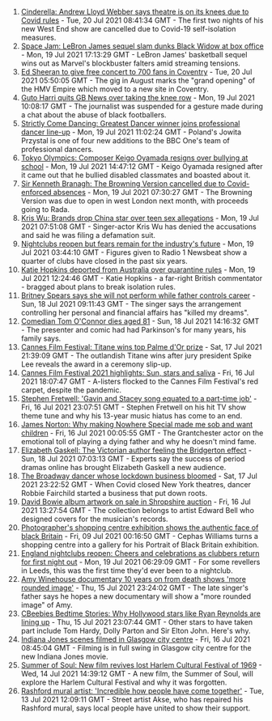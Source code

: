1. [Cinderella: Andrew Lloyd Webber says theatre is on its knees due to Covid rules](https://www.bbc.co.uk/news/entertainment-arts-57885964) - Tue, 20 Jul 2021 08:41:34 GMT - The first two nights of his new West End show are cancelled due to Covid-19 self-isolation measures.
2. [Space Jam: LeBron James sequel slam dunks Black Widow at box office](https://www.bbc.co.uk/news/entertainment-arts-57886661) - Mon, 19 Jul 2021 17:13:29 GMT - LeBron James' basketball sequel wins out as Marvel's blockbuster falters amid streaming tensions.
3. [Ed Sheeran to give free concert to 700 fans in Coventry](https://www.bbc.co.uk/news/uk-england-coventry-warwickshire-57893959) - Tue, 20 Jul 2021 05:50:05 GMT - The gig in August marks the "grand opening" of the HMV Empire which moved to a new site in Coventry.
4. [Guto Harri quits GB News over taking the knee row](https://www.bbc.co.uk/news/entertainment-arts-57885955) - Mon, 19 Jul 2021 10:08:17 GMT - The journalist was suspended for a gesture made during a chat about the abuse of black footballers.
5. [Strictly Come Dancing: Greatest Dancer winner joins professional dancer line-up](https://www.bbc.co.uk/news/entertainment-arts-57887945) - Mon, 19 Jul 2021 11:02:24 GMT - Poland's Jowita Przystal is one of four new additions to the BBC One's team of professional dancers.
6. [Tokyo Olympics: Composer Keigo Oyamada resigns over bullying at school](https://www.bbc.co.uk/news/world-asia-57891364) - Mon, 19 Jul 2021 14:47:12 GMT - Keigo Oyamada resigned after it came out that he bullied disabled classmates and boasted about it.
7. [Sir Kenneth Branagh: The Browning Version cancelled due to Covid-enforced absences](https://www.bbc.co.uk/news/entertainment-arts-57885100) - Mon, 19 Jul 2021 07:30:27 GMT - The Browning Version was due to open in west London next month, with proceeds going to Rada.
8. [Kris Wu: Brands drop China star over teen sex allegations](https://www.bbc.co.uk/news/world-asia-china-57884438) - Mon, 19 Jul 2021 07:51:08 GMT - Singer-actor Kris Wu has denied the accusations and said he was filing a defamation suit.
9. [Nightclubs reopen but fears remain for the industry's future](https://www.bbc.co.uk/news/newsbeat-57867865) - Mon, 19 Jul 2021 03:44:10 GMT - Figures given to Radio 1 Newsbeat show a quarter of clubs have closed in the past six years.
10. [Katie Hopkins deported from Australia over quarantine rules](https://www.bbc.co.uk/news/world-australia-57883692) - Mon, 19 Jul 2021 12:24:46 GMT - Katie Hopkins - a far-right British commentator - bragged about plans to break isolation rules.
11. [Britney Spears says she will not perform while father controls career](https://www.bbc.co.uk/news/entertainment-arts-57873410) - Sun, 18 Jul 2021 09:11:43 GMT - The singer says the arrangement controlling her personal and financial affairs has "killed my dreams".
12. [Comedian Tom O'Connor dies aged 81](https://www.bbc.co.uk/news/entertainment-arts-57879765) - Sun, 18 Jul 2021 14:16:32 GMT - The presenter and comic had had Parkinson's for many years, his family says.
13. [Cannes Film Festival: Titane wins top Palme d'Or prize](https://www.bbc.co.uk/news/entertainment-arts-57875578) - Sat, 17 Jul 2021 21:39:09 GMT - The outlandish Titane wins after jury president Spike Lee reveals the award in a ceremony slip-up.
14. [Cannes Film Festival 2021 highlights: Sun, stars and saliva](https://www.bbc.co.uk/news/entertainment-arts-57864015) - Fri, 16 Jul 2021 18:07:47 GMT - A-listers flocked to the Cannes Film Festival's red carpet, despite the pandemic.
15. [Stephen Fretwell: 'Gavin and Stacey song equated to a part-time job'](https://www.bbc.co.uk/news/entertainment-arts-57812272) - Fri, 16 Jul 2021 23:07:51 GMT - Stephen Fretwell on his hit TV show theme tune and why his 13-year music hiatus has come to an end.
16. [James Norton: Why making Nowhere Special made me sob and want children](https://www.bbc.co.uk/news/entertainment-arts-57769056) - Fri, 16 Jul 2021 00:05:55 GMT - The Grantchester actor on the emotional toll of playing a dying father and why he doesn't mind fame.
17. [Elizabeth Gaskell: The Victorian author feeling the Bridgerton effect](https://www.bbc.co.uk/news/uk-england-manchester-57580580) - Sun, 18 Jul 2021 07:03:13 GMT - Experts say the success of period dramas online has brought Elizabeth Gaskell a new audience.
18. [The Broadway dancer whose lockdown business bloomed](https://www.bbc.co.uk/news/stories-57840115) - Sat, 17 Jul 2021 23:22:52 GMT - When Covid closed New York theatres, dancer Robbie Fairchild started a business that put down roots.
19. [David Bowie album artwork on sale in Shropshire auction](https://www.bbc.co.uk/news/uk-england-shropshire-57862410) - Fri, 16 Jul 2021 13:27:54 GMT - The collection belongs to artist Edward Bell who designed covers for the musician's records.
20. [Photographer's shopping centre exhibition shows the authentic face of black Britain](https://www.bbc.co.uk/news/entertainment-arts-57733386) - Fri, 09 Jul 2021 00:16:50 GMT - Cephas Williams turns a shopping centre into a gallery for his Portrait of Black Britain exhibition.
21. [England nightclubs reopen: Cheers and celebrations as clubbers return for first night out](https://www.bbc.co.uk/news/uk-57869258) - Mon, 19 Jul 2021 06:29:09 GMT - For some revellers in Leeds, this was the first time they'd ever been to a nightclub.
22. [Amy Winehouse documentary 10 years on from death shows 'more rounded image'](https://www.bbc.co.uk/news/entertainment-arts-57850132) - Thu, 15 Jul 2021 23:24:02 GMT - The late singer's father says he hopes a new documentary will show a "more rounded image" of Amy.
23. [CBeebies Bedtime Stories: Why Hollywood stars like Ryan Reynolds are lining up](https://www.bbc.co.uk/news/entertainment-arts-57827931) - Thu, 15 Jul 2021 23:07:44 GMT - Other stars to have taken part include Tom Hardy, Dolly Parton and Sir Elton John. Here's why.
24. [Indiana Jones scenes filmed in Glasgow city centre](https://www.bbc.co.uk/news/uk-scotland-57861704) - Fri, 16 Jul 2021 08:45:04 GMT - Filming is in full swing in Glasgow city centre for the new Indiana Jones movie.
25. [Summer of Soul: New film revives lost Harlem Cultural Festival of 1969](https://www.bbc.co.uk/news/entertainment-arts-57839265) - Wed, 14 Jul 2021 14:39:12 GMT - A new film, the Summer of Soul, will explore the Harlem Cultural Festival and why it was forgotten.
26. [Rashford mural artist: 'Incredible how people have come together'](https://www.bbc.co.uk/news/uk-57822845) - Tue, 13 Jul 2021 12:09:11 GMT - Street artist Akse, who has repaired his Rashford mural, says local people have united to show their support.
